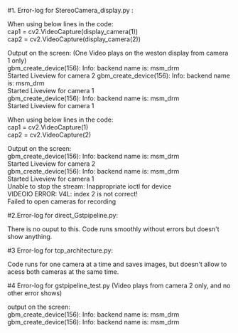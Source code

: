 #1.  Error-log for StereoCamera_display.py :

When using below lines in the code:   
cap1 = cv2.VideoCapture(display_camera(1))   
cap2 = cv2.VideoCapture(display_camera(2))   


Output on the screen: (One Video plays on the weston display from camera 1 only)   
gbm_create_device(156): Info: backend name is: msm_drm   
Started Liveview for camera 2
gbm_create_device(156): Info: backend name is: msm_drm   
Started Liveview for camera 1   
gbm_create_device(156): Info: backend name is: msm_drm   
Started Liveview for camera 1   


When using below lines in the code:   
cap1 = cv2.VideoCapture(1)   
cap2 = cv2.VideoCapture(2)   

Output on the screen:   
gbm_create_device(156): Info: backend name is: msm_drm    
Started Liveview for camera 2   
gbm_create_device(156): Info: backend name is: msm_drm   
Started Liveview for camera 1   
Unable to stop the stream: Inappropriate ioctl for device   
VIDEOIO ERROR: V4L: index 2 is not correct!   
Failed to open cameras for recording   

#2.Error-log for direct_Gstpipeline.py:

There is no ouput to this. Code runs smoothly without errors but doesn't show anything. 

#3  Error-log for tcp_architecture.py:

Code runs for one camera at a time and saves images, but doesn't allow to acess both cameras at the same time. 

#4 Error-log for gstpipeline_test.py (Video plays from camera 2 only, and no other error shows)

output on the screen:    
gbm_create_device(156): Info: backend name is: msm_drm   
gbm_create_device(156): Info: backend name is: msm_drm   




